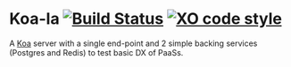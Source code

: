# Koa-la [![Build Status](https://travis-ci.org/max/koa-la.svg?branch=master)](https://travis-ci.org/max/koa-la) [![XO code style](https://img.shields.io/badge/code_style-XO-5ed9c7.svg)](https://github.com/sindresorhus/xo)

 A [Koa][koa] server with a single end-point and 2 simple backing services (Postgres
 and Redis) to test basic DX of PaaSs.

 [koa]: http://koajs.com/
